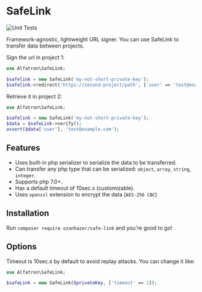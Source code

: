 # SafeLink

![Unit Tests](https://github.com/ozanhazer/safelink/actions/workflows/php.yml/badge.svg)


Framework-agnostic, lightweight URL signer. You can use SafeLink to transfer data between projects.

Sign the url in project 1:

```php
use Alfatron\SafeLink;

$safelink = new SafeLink('my-not-short-private-key');
$safelink->redirect('https://second-project/path', ['user' => 'test@example.com', 'action' => 'feed the cat'])
```

Retrieve it in project 2:

```php
use Alfatron\SafeLink;

$safelink = new SafeLink('my-not-short-private-key');
$data = $safeLink->verify();
assert($data['user'], 'test@example.com');
```

## Features

* Uses built-in php serializer to serialize the data to be transferred.
* Can transfer any php type that can be serialized: `object`, `array`, `string`, `integer`.
* Supports php 7.0+.
* Has a default timeout of 10sec.s (customizable).
* Uses `openssl` extension to encrypt the data (`AES-256 CBC`) 

## Installation

Run `composer require ozanhazer/safe-link` and you're good to go!

## Options

Timeout is 10sec.s by default to avoid replay attacks. You can change it like:

```php
use Alfatron\SafeLink;

$safeLink = new SafeLink($privateKey, ['timeout' => 2]);
```
